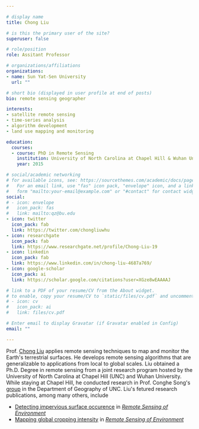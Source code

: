 ```yaml
---

# display name
title: Chong Liu

# is this the primary user of the site?
superuser: false

# role/position
role: Assitant Professor 

# organizations/affiliations
organizations:
- name: Sun Yat-Sen University
  url: ""

# short bio (displayed in user profile at end of posts)
bio: remote sensing geographer

interests:
- satellite remote sensing
- time-series analysis
- algorithm development
- land use mapping and monitoring

education:
  courses:
  - course: PhD in Remote Sensing
    institution: University of North Carolina at Chapel Hill & Wuhan University
    year: 2015

# social/academic networking
# for available icons, see: https://sourcethemes.com/academic/docs/page-builder/#icons
#   For an email link, use "fas" icon pack, "envelope" icon, and a link in the
#   form "mailto:your-email@example.com" or "#contact" for contact widget.
social:
# - icon: envelope
#   icon_pack: fas
#   link: mailto:qz@bu.edu
- icon: twitter
  icon_pack: fab
  link: https://twitter.com/chongliuwhu
- icon: researchgate
  icon_pack: fab
  link: https://www.researchgate.net/profile/Chong-Liu-19
- icon: linkedin
  icon_pack: fab
  link: https://www.linkedin.com/in/chong-liu-4687a769/
- icon: google-scholar
  icon_pack: ai
  link: https://scholar.google.com/citations?user=XGze8wEAAAAJ

# link to a PDF of your resume/CV from the About widget.
# to enable, copy your resume/CV to `static/files/cv.pdf` and uncomment the lines below.
# - icon: cv
#   icon_pack: ai
#   link: files/cv.pdf

# Enter email to display Gravatar (if Gravatar enabled in Config)
email: ""

---
```


Prof. [Chong Liu](https://scholar.google.com/citations?user=XGze8wEAAAAJ) applies remote sensing techniques to map and monitor the Earth's terrestrial surfaces.
He develops remote sensing algorithms that are generalizable to applications from local to global scales. 
Liu obtained a Ph.D. Degree in remote sensing from a joint research program hosted by the University of North Carolina at Chapel Hill (UNC) and Wuhan University.
While staying at Chapel Hill, he conducted research in Prof. Conghe Song's [group](https://csong.web.unc.edu/dr-chong-liu/) in the Department of Geography of UNC. 
Liu's fetured research publications, among many others, include 
  - [Detecting impervious surface occurence](https://www.sciencedirect.com/science/article/pii/S0034425719301762)
    in [_Remote Sensing of Environment_](https://www.journals.elsevier.com/remote-sensing-of-environment)
  - [Mapping global cropping intensity](https://www.sciencedirect.com/science/article/abs/pii/S0034425720304685)
    in [_Remote Sensing of Environment_](https://www.journals.elsevier.com/remote-sensing-of-environment)


